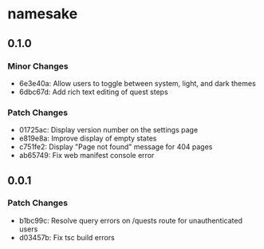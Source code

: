 # namesake

## 0.1.0

### Minor Changes

- 6e3e40a: Allow users to toggle between system, light, and dark themes
- 6dbc67d: Add rich text editing of quest steps

### Patch Changes

- 01725ac: Display version number on the settings page
- e819e8a: Improve display of empty states
- c751fe2: Display "Page not found" message for 404 pages
- ab65749: Fix web manifest console error

## 0.0.1

### Patch Changes

- b1bc99c: Resolve query errors on /quests route for unauthenticated users
- d03457b: Fix tsc build errors
